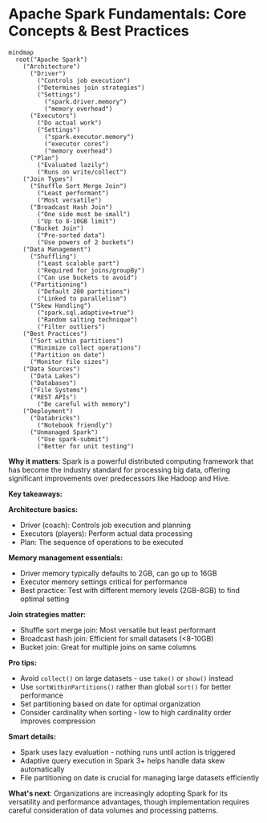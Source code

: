# Apache Spark Fundamentals: Core Concepts & Best Practices


```mermaid
mindmap
  root("Apache Spark")
    ("Architecture")
      ("Driver")
        ("Controls job execution")
        ("Determines join strategies")
        ("Settings")
          ("spark.driver.memory")
          ("memory overhead")
      ("Executors")
        ("Do actual work")
        ("Settings")
          ("spark.executor.memory")
          ("executor cores")
          ("memory overhead")
      ("Plan")
        ("Evaluated lazily")
        ("Runs on write/collect")
    ("Join Types")
      ("Shuffle Sort Merge Join")
        ("Least performant")
        ("Most versatile")
      ("Broadcast Hash Join")
        ("One side must be small")
        ("Up to 8-10GB limit")
      ("Bucket Join")
        ("Pre-sorted data")
        ("Use powers of 2 buckets")
    ("Data Management")
      ("Shuffling")
        ("Least scalable part")
        ("Required for joins/groupBy")
        ("Can use buckets to avoid")
      ("Partitioning")
        ("Default 200 partitions")
        ("Linked to parallelism")
      ("Skew Handling")
        ("spark.sql.adaptive=true")
        ("Random salting technique")
        ("Filter outliers")
    ("Best Practices")
      ("Sort within partitions")
      ("Minimize collect operations")
      ("Partition on date")
      ("Monitor file sizes")
    ("Data Sources")
      ("Data Lakes")
      ("Databases")
      ("File Systems")
      ("REST APIs")
        ("Be careful with memory")
    ("Deployment")
      ("Databricks")
        ("Notebook friendly")
      ("Unmanaged Spark")
        ("Use spark-submit")
        ("Better for unit testing")
```


**Why it matters**: Spark is a powerful distributed computing framework that has become the industry standard for processing big data, offering significant improvements over predecessors like Hadoop and Hive.

**Key takeaways:**

**Architecture basics:**
- Driver (coach): Controls job execution and planning
- Executors (players): Perform actual data processing
- Plan: The sequence of operations to be executed

**Memory management essentials:**
- Driver memory typically defaults to 2GB, can go up to 16GB
- Executor memory settings critical for performance
- Best practice: Test with different memory levels (2GB-8GB) to find optimal setting

**Join strategies matter:**
- Shuffle sort merge join: Most versatile but least performant
- Broadcast hash join: Efficient for small datasets (<8-10GB)
- Bucket join: Great for multiple joins on same columns

**Pro tips:**
- Avoid `collect()` on large datasets - use `take()` or `show()` instead
- Use `sortWithinPartitions()` rather than global `sort()` for better performance
- Set partitioning based on date for optimal organization
- Consider cardinality when sorting - low to high cardinality order improves compression

**Smart details:**
- Spark uses lazy evaluation - nothing runs until action is triggered
- Adaptive query execution in Spark 3+ helps handle data skew automatically
- File partitioning on date is crucial for managing large datasets efficiently

**What's next**: Organizations are increasingly adopting Spark for its versatility and performance advantages, though implementation requires careful consideration of data volumes and processing patterns.